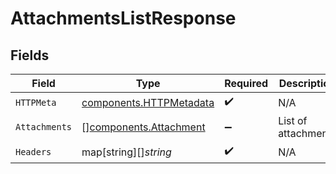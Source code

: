 # AttachmentsListResponse


## Fields

| Field                                                              | Type                                                               | Required                                                           | Description                                                        |
| ------------------------------------------------------------------ | ------------------------------------------------------------------ | ------------------------------------------------------------------ | ------------------------------------------------------------------ |
| `HTTPMeta`                                                         | [components.HTTPMetadata](../../models/components/httpmetadata.md) | :heavy_check_mark:                                                 | N/A                                                                |
| `Attachments`                                                      | [][components.Attachment](../../models/components/attachment.md)   | :heavy_minus_sign:                                                 | List of attachments                                                |
| `Headers`                                                          | map[string][]*string*                                              | :heavy_check_mark:                                                 | N/A                                                                |